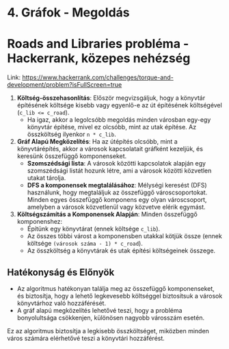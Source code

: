 # 4. Gráfok - Megoldás
# Roads and Libraries probléma - Hackerrank, közepes nehézség
Link: https://www.hackerrank.com/challenges/torque-and-development/problem?isFullScreen=true


1. **Költség-összehasonlítás**: Először megvizsgáljuk, hogy a könyvtár építésének költsége kisebb vagy egyenlő-e az út építésének költségével (`c_lib <= c_road`).
   - Ha igaz, akkor a legolcsóbb megoldás minden városban egy-egy könyvtár építése, mivel ez olcsóbb, mint az utak építése. Az összköltség ilyenkor `n * c_lib`.
2. **Gráf Alapú Megközelítés**: Ha az útépítés olcsóbb, mint a könyvtárépítés, akkor a városok kapcsolatait gráfként kezeljük, és keresünk összefüggő komponenseket.
   - **Szomszédsági lista**: A városok közötti kapcsolatok alapján egy szomszédsági listát hozunk létre, ami a városok közötti közvetlen utakat tárolja.
   - **DFS a komponensek megtalálásához**: Mélységi keresést (DFS) használunk, hogy megtaláljuk az összefüggő városcsoportokat. Minden egyes összefüggő komponens egy olyan városcsoport, amelyben a városok közvetlenül vagy közvetve elérik egymást.
3. **Költségszámítás a Komponensek Alapján**: Minden összefüggő komponenshez:
   - Építünk egy könyvtárat (ennek költsége `c_lib`).
   - Az összes többi várost a komponensben utakkal kötjük össze (ennek költsége `(városok száma - 1) * c_road`).
   - Az összköltség a könyvtárak és utak építési költségeinek összege.

## Hatékonyság és Előnyök
- Az algoritmus hatékonyan találja meg az összefüggő komponenseket, és biztosítja, hogy a lehető legkevesebb költséggel biztosítsuk a városok könyvtárhoz való hozzáférését.
- A gráf alapú megközelítés lehetővé teszi, hogy a probléma bonyolultsága csökkenjen, különösen nagyobb városszám esetén.

Ez az algoritmus biztosítja a legkisebb összköltséget, miközben minden város számára elérhetővé teszi a könyvtári hozzáférést.

